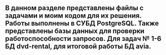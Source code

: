 ## В данном разделе представлены файлы с задачами и моим кодом для их решения. Работы выполнены в СУБД PostgreSQL. Также представлены базы данных для проверки работоспособности запросов. Для задач № 1-6 БД dvd-rental, для итоговой работы БД avia.